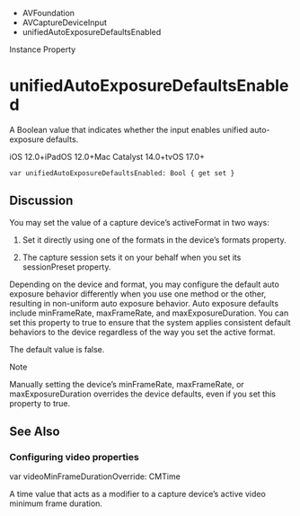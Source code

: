 

- AVFoundation
- AVCaptureDeviceInput
-  unifiedAutoExposureDefaultsEnabled 

Instance Property

# unifiedAutoExposureDefaultsEnabled

A Boolean value that indicates whether the input enables unified auto-exposure defaults.

iOS 12.0+iPadOS 12.0+Mac Catalyst 14.0+tvOS 17.0+

``` source
var unifiedAutoExposureDefaultsEnabled: Bool { get set }
```

## Discussion

You may set the value of a capture device’s activeFormat in two ways:

1.  Set it directly using one of the formats in the device’s formats property.

2.  The capture session sets it on your behalf when you set its sessionPreset property.

Depending on the device and format, you may configure the default auto exposure behavior differently when you use one method or the other, resulting in non-uniform auto exposure behavior. Auto exposure defaults include minFrameRate, maxFrameRate, and maxExposureDuration. You can set this property to true to ensure that the system applies consistent default behaviors to the device regardless of the way you set the active format.

The default value is false.

Note

Manually setting the device’s minFrameRate, maxFrameRate, or maxExposureDuration overrides the device defaults, even if you set this property to true.

## See Also

### Configuring video properties

var videoMinFrameDurationOverride: CMTime

A time value that acts as a modifier to a capture device’s active video minimum frame duration.

